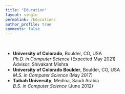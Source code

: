```yaml
---
title: "Education"
layout: single
permalink: /Education/
author_profile: true
comments: false
---
```


<br/>


<!--2017-present | **University of Colorado**, Boulder, CO, USA <br/> *PhD degree in Computer Science* (Expected May 2021) <br/> Advisor: Shivakant Mishra
2015-2017| **University of Colorado Boulder**, Boulder, CO, USA <br/> *MS degree in Computer Science* (May 2017) <br/>
2007-2012 | **Taibah University**, Medina, Saudi Arabia <br/> *B.S. degree in Computer Science* (June 2012) <br/>
-->


- **University of Colorado**, Boulder, CO, USA <br/> *Ph.D. in Computer Science* (Expected May 2021) <br/> Advisor: Shivakant Mishra
- **University of Colorado Boulder**, Boulder, CO, USA <br/> *M.S. in Computer Science* (May 2017)
-  **Taibah University**, Medina, Saudi Arabia <br/> *B.S. in Computer Science* (June 2012)
